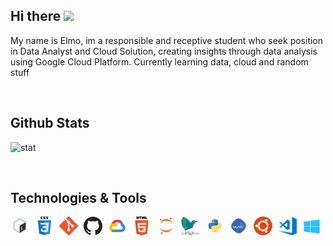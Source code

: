 ## Hi there <img src="https://raw.githubusercontent.com/MartinHeinz/MartinHeinz/master/wave.gif" width="30px">

My name is Elmo, im a responsible and receptive student who seek position in Data Analyst and Cloud Solution, creating insights through data analysis using Google Cloud Platform. Currently learning data, cloud and random stuff

<br>

## Github Stats

![stat](https://github-readme-stats.vercel.app/api?username=elmoallistair&show_icons=true&theme=nord)

<br>

## Technologies & Tools

<div id="tools" style="overflow: hidden; display: inline-block;">
    <img style="margin-right: 5px" src="icons/bash.png" width="30px">
    <img style="margin-right: 5px" src="icons/css.png" width="30px">
    <img style="margin-right: 5px" src="icons/git.png" width="30px">
    <img style="margin-right: 5px" src="icons/github.png" width="30px">
    <img style="margin-right: 5px" src="icons/google-cloud.png" width="30px">
    <img style="margin-right: 5px" src="icons/html.png" width="30px">
    <img style="margin-right: 5px" src="icons/jupyter-notebook.png" width="30px">
    <img style="margin-right: 5px" src="icons/latex.png" width="30px">
    <img style="margin-right: 5px" src="icons/python.png" width="30px">
    <img style="margin-right: 5px" src="icons/sql.png" width="30px">
    <img style="margin-right: 5px" src="icons/ubuntu.png" width="30px">
    <img style="margin-right: 5px" src="icons/vscode.png" width="30px">
    <img style="margin-right: 5px" src="icons/windows.png" width="30px">
</div>